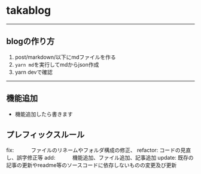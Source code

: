 # takablog

----
## blogの作り方
1. post/markdown/以下にmdファイルを作る
2. ```yarn md```を実行してmdからjson作成
3. yarn devで確認

----

## 機能追加
- 機能追加したら書きます

## プレフィックスルール
fix: 　　　ファイルのリネームやフォルダ構成の修正、
refactor: コードの見直し、誤字修正等
add:　　　 機能追加、ファイル追加、記事追加
update:   既存の記事の更新やreadme等のソースコードに依存しないものの変更及び更新